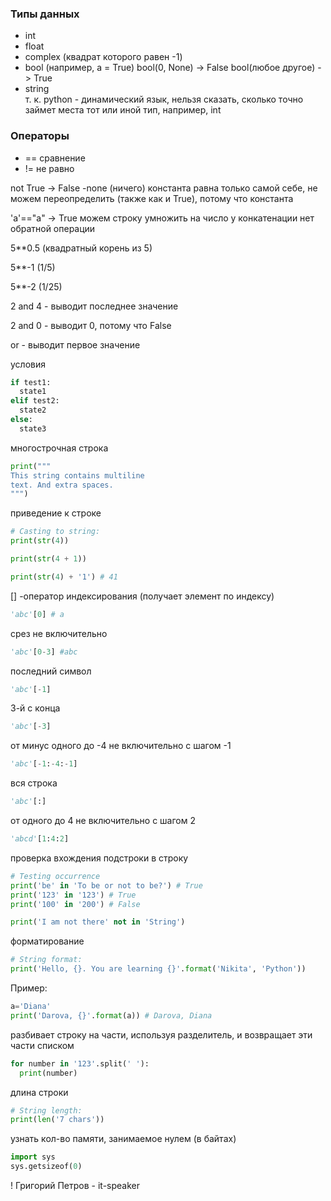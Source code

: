 ### Типы данных 
- int 
- float 
- complex (квадрат которого равен -1) 
- bool (например, a = True) 
bool(0, None) -> False 
bool(любое другое) -> True
- string<br>
т. к. python - динамический язык, нельзя сказать, сколько точно займет места тот или иной тип, например, int

### Операторы
- == сравнение
- != не равно 

not True -> False 
-none (ничего) 
константа равна только самой себе, не можем переопределить (также как и True), потому что константа 

'a'=="a" -> True 
можем строку умножить на число 
у конкатенации нет обратной операции 

5**0.5 (квадратный корень из 5) 

5**-1 (1/5) 

5**-2 (1/25) 

2 and 4 - выводит последнее значение 

2 and 0 - выводит 0, потому что False 

or - выводит первое значение 

условия 

```python
if test1: 
  state1 
elif test2: 
  state2 
else: 
  state3 
```
многострочная строка
```python
print(""" 
This string contains multiline 
text. And extra spaces. 
""")
```
приведение к строке
```python
# Casting to string: 
print(str(4))

print(str(4 + 1)) 

print(str(4) + '1') # 41
```

[] -оператор индексирования (получает элемент по индексу)
```python
'abc'[0] # a
``` 
срез не включительно
```python
'abc'[0-3] #abc
```
последний символ
```python
'abc'[-1]
```
3-й с конца
```python
'abc'[-3]
```
от минус одного до -4 не включительно с шагом -1
```python
'abc'[-1:-4:-1]
```
вся строка
```python
'abc'[:]
```
от одного до 4 не включительно с шагом 2
```python
'abcd'[1:4:2]
```
проверка вхождения подстроки в строку 
```python
# Testing occurrence 
print('be' in 'To be or not to be?') # True 
print('123' in '123') # True 
print('100' in '200') # False
```
```python
print('I am not there' not in 'String')
```
форматирование
```python
# String format: 
print('Hello, {}. You are learning {}'.format('Nikita', 'Python'))
```
Пример:
```python
a='Diana' 
print('Darova, {}'.format(a)) # Darova, Diana
```
разбивает строку на части, используя разделитель, и возвращает эти части списком
```python
for number in '123'.split(' '): 
  print(number)
```
длина строки
```python
# String length: 
print(len('7 chars'))
```
узнать кол-во памяти, занимаемое нулем (в байтах)
```python
import sys
sys.getsizeof(0)
```
! Григорий Петров - it-speaker 
